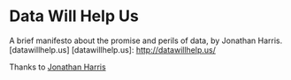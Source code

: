 Data Will Help Us
=================

A brief manifesto about the promise and perils of data, by Jonathan Harris.
[datawillhelp.us]
[datawillhelp.us]: http://datawillhelp.us/

Thanks to [Jonathan Harris](http://number27.org/biography)
